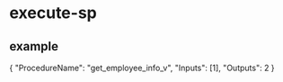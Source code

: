 # execute-sp

## example

{
    "ProcedureName": "get_employee_info_v",
    "Inputs": [1],
    "Outputs": 2
}